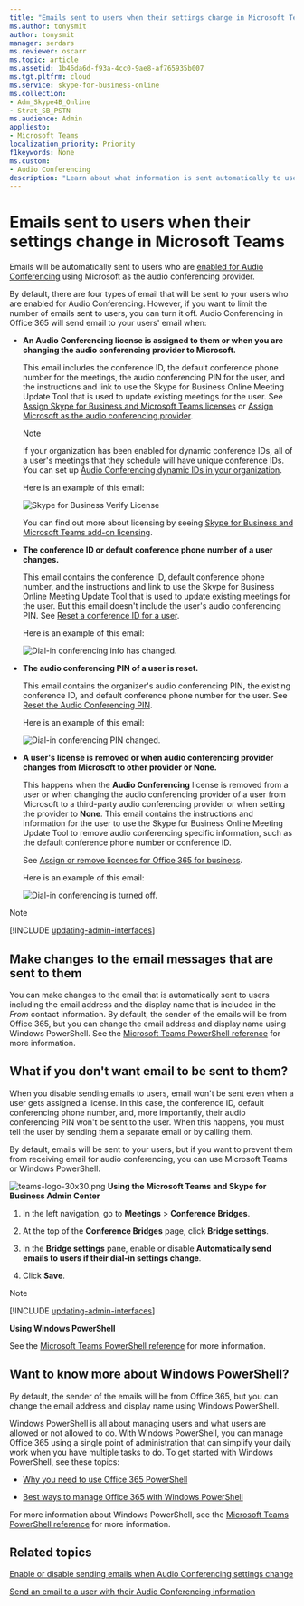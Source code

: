 ```yaml
---
title: "Emails sent to users when their settings change in Microsoft Teams"
ms.author: tonysmit
author: tonysmit
manager: serdars
ms.reviewer: oscarr
ms.topic: article
ms.assetid: 1b46da6d-f93a-4cc0-9ae8-af765935b007
ms.tgt.pltfrm: cloud
ms.service: skype-for-business-online
ms.collection: 
- Adm_Skype4B_Online
- Strat_SB_PSTN
ms.audience: Admin
appliesto:
- Microsoft Teams
localization_priority: Priority
f1keywords: None
ms.custom:
- Audio Conferencing
description: "Learn about what information is sent automatically to users by email when their dial-in conferencing settings change in Microsoft Teams. "
---
```


# Emails sent to users when their settings change in Microsoft Teams

Emails will be automatically sent to users who are [enabled for Audio Conferencing](/SkypeForBusiness/audio-conferencing-in-office-365/set-up-audio-conferencing) using Microsoft as the audio conferencing provider.
  
By default, there are four types of email that will be sent to your users who are enabled for Audio Conferencing. However, if you want to limit the number of emails sent to users, you can turn it off. Audio Conferencing in Office 365 will send email to your users' email when:
  
- **An Audio Conferencing license is assigned to them or when you are changing the audio conferencing provider to Microsoft.**
    
     This email includes the conference ID, the default conference phone number for the meetings, the audio conferencing PIN for the user, and the instructions and link to use the Skype for Business Online Meeting Update Tool that is used to update existing meetings for the user. See [Assign Skype for Business and Microsoft Teams licenses](https://docs.microsoft.com/en-us/skypeforbusiness/skype-for-business-and-microsoft-teams-add-on-licensing/assign-skype-for-business-and-microsoft-teams-licenses) or [Assign Microsoft as the audio conferencing provider](https://docs.microsoft.com/en-us/skypeforbusiness/audio-conferencing-in-office-365/assign-microsoft-as-the-audio-conferencing-provider).
    
    > [!NOTE]
    > If your organization has been enabled for dynamic conference IDs, all of a user's meetings that they schedule will have unique conference IDs. You can set up [Audio Conferencing dynamic IDs in your organization](https://docs.microsoft.com/en-us/skypeforbusiness/audio-conferencing-in-office-365/reset-a-conference-id-for-a-user). 
  
    Here is an example of this email:
    
     ![Skype for Business Verify License](media/audio-conferencing-user-enabled.png)
  
    You can find out more about licensing by seeing [Skype for Business and Microsoft Teams add-on licensing](https://docs.microsoft.com/en-us/skypeforbusiness/skype-for-business-and-microsoft-teams-add-on-licensing/skype-for-business-and-microsoft-teams-add-on-licensing).
    
- **The conference ID or default conference phone number of a user changes.**
    
    This email contains the conference ID, default conference phone number, and the instructions and link to use the Skype for Business Online Meeting Update Tool that is used to update existing meetings for the user. But this email doesn't include the user's audio conferencing PIN. See [Reset a conference ID for a user](reset-a-conference-id-for-a-user-in-teams.md).
  
    Here is an example of this email:
    
     ![Dial-in conferencing info has changed.](media/audio-conferencing-info-change.png)
  
- **The audio conferencing PIN of a user is reset.**
    
    This email contains the organizer's audio conferencing PIN, the existing conference ID, and default conference phone number for the user. See [Reset the Audio Conferencing PIN](reset-the-audio-conferencing-pin-in-teams.md).
    
  
    Here is an example of this email:
    
     ![Dial-in conferencing PIN changed.](media/audio-conferencing-pin-has-changed.png)
  
- **A user's license is removed or when audio conferencing provider changes from Microsoft to other provider or None.**
    
    This happens when the **Audio Conferencing** license is removed from a user or when changing the audio conferencing provider of a user from Microsoft to a third-party audio conferencing provider or when setting the provider to **None**. This email contains the instructions and information for the user to use the Skype for Business Online Meeting Update Tool to remove audio conferencing specific information, such as the default conference phone number or conference ID.
    
    See [Assign or remove licenses for Office 365 for business](https://support.office.com/en-us/article/997596b5-4173-4627-b915-36abac6786dc).
    
    Here is an example of this email:
    
     ![Dial-in conferencing is turned off.](media/audio-conferencing-turned-off.png)
  
> [!NOTE]
> [!INCLUDE [updating-admin-interfaces](includes/updating-admin-interfaces.md)]

## Make changes to the email messages that are sent to them

You can make changes to the email that is automatically sent to users including the email address and the display name that is included in the *From* contact information. By default, the sender of the emails will be from Office 365, but you can change the email address and display name using Windows PowerShell. See the [Microsoft Teams PowerShell reference](https://docs.microsoft.com/en-us/powershell/module/teams/?view=teams-ps) for more information.
  
## What if you don't want email to be sent to them?

When you disable sending emails to users, email won't be sent even when a user gets assigned a license. In this case, the conference ID, default conferencing phone number, and, more importantly, their audio conferencing PIN won't be sent to the user. When this happens, you must tell the user by sending them a separate email or by calling them.
  
By default, emails will be sent to your users, but if you want to prevent them from receiving email for audio conferencing, you can use Microsoft Teams or Windows PowerShell. 

![teams-logo-30x30.png](media/teams-logo-30x30.png) **Using the Microsoft Teams and Skype for Business Admin Center**

1. In the left navigation, go to **Meetings** > **Conference Bridges**. 

2. At the top of the **Conference Bridges** page, click **Bridge settings**. 

3. In the **Bridge settings** pane, enable or disable **Automatically send emails to users if their dial-in settings change**.

4. Click **Save**.
  
> [!Note]
> [!INCLUDE [updating-admin-interfaces](includes/updating-admin-interfaces.md)]
  
**Using Windows PowerShell**
  
See the [Microsoft Teams PowerShell reference](https://docs.microsoft.com/en-us/powershell/module/teams/?view=teams-ps) for more information.
  

## Want to know more about Windows PowerShell?

By default, the sender of the emails will be from Office 365, but you can change the email address and display name using Windows PowerShell. 

Windows PowerShell is all about managing users and what users are allowed or not allowed to do. With Windows PowerShell, you can manage Office 365 using a single point of administration that can simplify your daily work when you have multiple tasks to do. To get started with Windows PowerShell, see these topics:
    
  - [Why you need to use Office 365 PowerShell](https://go.microsoft.com/fwlink/?LinkId=525041)
    
  - [Best ways to manage Office 365 with Windows PowerShell](https://go.microsoft.com/fwlink/?LinkId=525142)
    
For more information about Windows PowerShell, see the [Microsoft Teams PowerShell reference](https://docs.microsoft.com/en-us/powershell/module/teams/?view=teams-ps) for more information.
  
  
## Related topics

[Enable or disable sending emails when Audio Conferencing settings change](enable-or-disable-sending-emails-when-their-settings-change-in-teams.md)
  
[Send an email to a user with their Audio Conferencing information](send-an-email-to-a-user-with-their-dial-in-information-in-teams.md)
